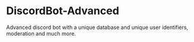 # DiscordBot-Advanced
Advanced discord bot with a unique database and unique user identifiers, moderation and much more.
